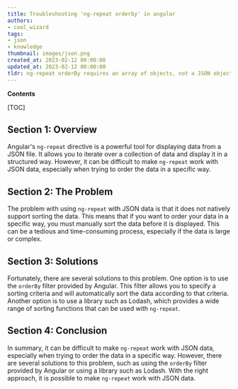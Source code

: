 ```yaml
---
title: Troubleshooting 'ng-repeat orderby' in angular
authors:
- cool_wizard
tags:
- json
- knowledge
thumbnail: images/json.png
created_at: 2023-02-12 00:00:00
updated_at: 2023-02-12 00:00:00
tldr: ng-repeat orderBy requires an array of objects, not a JSON object.
---
```


**Contents**

[TOC]

## Section 1: Overview

Angular's `ng-repeat` directive is a powerful tool for displaying data from a JSON file. It allows you to iterate over a collection of data and display it in a structured way. However, it can be difficult to make `ng-repeat` work with JSON data, especially when trying to order the data in a specific way.

## Section 2: The Problem

The problem with using `ng-repeat` with JSON data is that it does not natively support sorting the data. This means that if you want to order your data in a specific way, you must manually sort the data before it is displayed. This can be a tedious and time-consuming process, especially if the data is large or complex.

## Section 3: Solutions

Fortunately, there are several solutions to this problem. One option is to use the `orderBy` filter provided by Angular. This filter allows you to specify a sorting criteria and will automatically sort the data according to that criteria. Another option is to use a library such as Lodash, which provides a wide range of sorting functions that can be used with `ng-repeat`.

## Section 4: Conclusion

In summary, it can be difficult to make `ng-repeat` work with JSON data, especially when trying to order the data in a specific way. However, there are several solutions to this problem, such as using the `orderBy` filter provided by Angular or using a library such as Lodash. With the right approach, it is possible to make `ng-repeat` work with JSON data.

